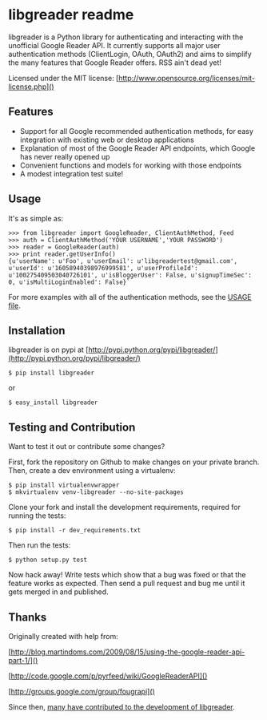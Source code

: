 # libgreader readme
libgreader is a Python library for authenticating and interacting with the unofficial Google Reader API. It currently supports all major user authentication methods (ClientLogin, OAuth, OAuth2) and aims to simplify the many features that Google Reader offers. RSS ain't dead yet!

Licensed under the MIT license: [http://www.opensource.org/licenses/mit-license.php]()

## Features

* Support for all Google recommended authentication methods, for easy integration with existing web or desktop applications
* Explanation of most of the Google Reader API endpoints, which Google has never really opened up
* Convenient functions and models for working with those endpoints
* A modest integration test suite!

## Usage

It's as simple as:


	>>> from libgreader import GoogleReader, ClientAuthMethod, Feed
	>>> auth = ClientAuthMethod('YOUR USERNAME','YOUR PASSWORD')
	>>> reader = GoogleReader(auth)
	>>> print reader.getUserInfo()
	{u'userName': u'Foo', u'userEmail': u'libgreadertest@gmail.com', u'userId': u'16058940398976999581', u'userProfileId': u'100275409503040726101', u'isBloggerUser': False, u'signupTimeSec': 0, u'isMultiLoginEnabled': False}`

For more examples with all of the authentication methods, see the [USAGE file](https://github.com/askedrelic/libgreader/blob/master/USAGE.md).

## Installation

libgreader is on pypi at [http://pypi.python.org/pypi/libgreader/](http://pypi.python.org/pypi/libgreader/)

	$ pip install libgreader

or 

	$ easy_install libgreader

## Testing and Contribution

Want to test it out or contribute some changes?

First, fork the repository on Github to make changes on your private branch.
Then, create a dev environment using a virtualenv:

	$ pip install virtualenvwrapper
	$ mkvirtualenv venv-libgreader --no-site-packages

Clone your fork and install the development requirements, required for running the tests:

	$ pip install -r dev_requirements.txt

Then run the tests:

	$ python setup.py test

Now hack away! Write tests which show that a bug was fixed or that the feature works as expected. Then send a pull request and bug me until it gets merged in and published.


## Thanks

Originally created with help from:

[http://blog.martindoms.com/2009/08/15/using-the-google-reader-api-part-1/]()

[http://code.google.com/p/pyrfeed/wiki/GoogleReaderAPI]()

[http://groups.google.com/group/fougrapi]()

Since then, [many have contributed to the development of libgreader](https://github.com/askedrelic/libgreader/blob/master/AUTHORS.md).